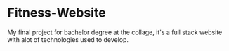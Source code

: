 # Fitness-Website
My final project for bachelor degree at the collage, it's a full stack website with alot of technologies used to develop.
